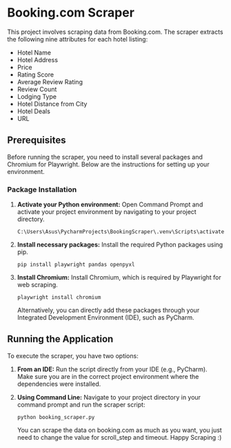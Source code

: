 # Booking.com Scraper

This project involves scraping data from Booking.com. The scraper extracts the following nine attributes for each hotel listing:

- Hotel Name
- Hotel Address
- Price
- Rating Score
- Average Review Rating
- Review Count
- Lodging Type
- Hotel Distance from City
- Hotel Deals
- URL

## Prerequisites

Before running the scraper, you need to install several packages and Chromium for Playwright. Below are the instructions for setting up your environment.

### Package Installation

1. **Activate your Python environment:**
   Open Command Prompt and activate your project environment by navigating to your project directory.
   ```
   C:\Users\Asus\PycharmProjects\BookingScraper\.venv\Scripts\activate
   ```

2. **Install necessary packages:**
   Install the required Python packages using pip.
   ```
   pip install playwright pandas openpyxl
   ```

3. **Install Chromium:**
   Install Chromium, which is required by Playwright for web scraping.
   ```
   playwright install chromium
   ```

   Alternatively, you can directly add these packages through your Integrated Development Environment (IDE), such as PyCharm.

## Running the Application

To execute the scraper, you have two options:

1. **From an IDE:**
   Run the script directly from your IDE (e.g., PyCharm). Make sure you are in the correct project environment where the dependencies were installed.

2. **Using Command Line:**
   Navigate to your project directory in your command prompt and run the scraper script:
   ```
   python booking_scraper.py
   ```

   You can scrape the data on booking.com as much as you want, you just need to change the value for scroll_step and timeout. Happy Scraping :)
